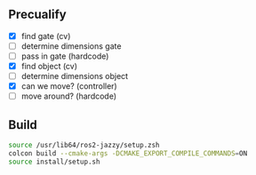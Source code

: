 ## Precualify

- [X] find gate (cv)
- [ ] determine dimensions gate
- [ ] pass in gate (hardcode)
- [x] find object (cv)
- [ ] determine dimensions object
- [x] can we move? (controller)
- [ ] move around? (hardcode)

## Build

```sh
source /usr/lib64/ros2-jazzy/setup.zsh
colcon build --cmake-args -DCMAKE_EXPORT_COMPILE_COMMANDS=ON
source install/setup.sh
```
